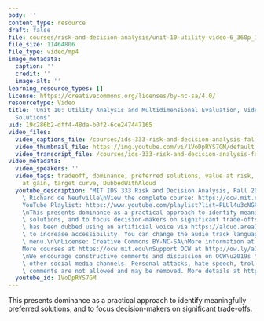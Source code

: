 ```yaml
---
body: ''
content_type: resource
draft: false
file: courses/risk-and-decision-analysis/unit-10-utility-video-6_360p_16_9.mp4
file_size: 11464806
file_type: video/mp4
image_metadata:
  caption: ''
  credit: ''
  image-alt: ''
learning_resource_types: []
license: https://creativecommons.org/licenses/by-nc-sa/4.0/
resourcetype: Video
title: 'Unit 10: Utility Analysis and Multidimensional Evaluation, Video 6: Dominated
  Solutions'
uid: 19c286b2-dff4-48da-b0f2-6ce247447165
video_files:
  video_captions_file: /courses/ids-333-risk-and-decision-analysis-fall-2021/1DwpDDyPe3sOW3Yj6vvGnhyIth2uUWslD_transcript.webvtt
  video_thumbnail_file: https://img.youtube.com/vi/1VoDpRYS7GM/default.jpg
  video_transcript_file: /courses/ids-333-risk-and-decision-analysis-fall-2021/1DwpDDyPe3sOW3Yj6vvGnhyIth2uUWslD_transcript.pdf
video_metadata:
  video_speakers: ''
  video_tags: tradeoff, dominance, preferred solutions, value at risk, VAR , value
    at gain, target curve, DubbedWithAloud
  youtube_description: "MIT IDS.333 Risk and Decision Analysis, Fall 2021\nInstructor:\
    \ Richard de Neufville\nView the complete course: https://ocw.mit.edu/courses/ids-333-risk-and-decision-analysis-fall-2021/\n\
    YouTube Playlist: https://www.youtube.com/playlist?list=PLUl4u3cNGP62jwhTqp8_1kwrkDkxZhpQC\n\
    \nThis presents dominance as a practical approach to identify meaningfully preferred\
    \ solutions, and to focus decision-makers on significant trade-offs.\n\nThis video\
    \ has been dubbed using an artificial voice via https://aloud.area120.google.com\
    \ to increase accessibility. You can change the audio track language in the Settings\
    \ menu.\n\nLicense: Creative Commons BY-NC-SA\nMore information at https://ocw.mit.edu/terms\n\
    More courses at https://ocw.mit.edu\nSupport OCW at http://ow.ly/a1If50zVRlQ\n\
    \nWe encourage constructive comments and discussion on OCW\u2019s YouTube and\
    \ other social media channels. Personal attacks, hate speech, trolling, and inappropriate\
    \ comments are not allowed and may be removed. More details at https://ocw.mit.edu/comments."
  youtube_id: 1VoDpRYS7GM
---
```

This presents dominance as a practical approach to identify meaningfully preferred solutions, and to focus decision-makers on significant trade-offs.
